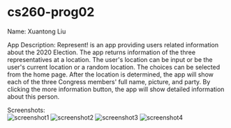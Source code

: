 # cs260-prog02

Name: Xuantong Liu 

App Description: Represent! is an app providing users related information about the 2020 Election. The app returns information of the three representatives at a location. The user's location can be input or be the user's current location or a random location. The choices can be selected from the home page. After the location is determined, the app will show each of the three Congress members' full name, picture, and party. By clicking the more information button, the app will show detailed information about this person.

Screenshots:
<br />
![screenshot1](https://github.com/XTLiuuu/cs260-prog02/blob/master/ss1.png)
![screenshot2](https://github.com/XTLiuuu/cs260-prog02/blob/master/ss2.png)
![screenshot3](https://github.com/XTLiuuu/cs260-prog02/blob/master/ss3.png)
![screenshot4](https://github.com/XTLiuuu/cs260-prog02/blob/master/ss4.png)
